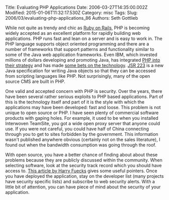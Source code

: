 Title: Evaluating PHP Applications
Date: 2006-03-27T14:35:00.002Z
Modified: 2015-01-06T11:32:17.530Z
Category: misc
Tags: 
Slug: 2006/03/evaluating-php-applications_86
Authors: Seth Gottlieb

While not quite as trendy and chic as [Ruby on Rails](http://www.rubyonrails.org/), PHP is becoming widely accepted as an excellent platform for rapidly building web applications. PHP runs fast and lean on a server and is easy to work in. The PHP language supports object oriented programming and there are a number of frameworks that support patterns and functionality similar to some of the Java web application frameworks. Even IBM, which invested millions of dollars developing and promoting Java, has integrated [PHP into their strategy](http://contenthere.blogspot.com/2005/12/boston-php-user-group-meeting.html) and has made [some bets on the technology](http://searchwebservices.techtarget.com/originalContent/0,289142,sid26_gci1113808,00.html). [JSR 223](http://www.jcp.org/en/jsr/detail?id=223) is a new Java specification for writing Java objects so that they can be accessed from scripting languages like PHP. Not surprisingly, many of the open source CMS are built in PHP.   

One valid and accepted concern with PHP is security. Over the years, there have been several rather serious exploits to PHP based applications. Part of this is the technology itself and part of it is the style with which the applications may have been developed: fast and loose. This problem is not unique to open source or PHP. I have seen plenty of commercial software products with gaping holes. For example, it used to be when you installed Interwoven TeamSite, you got a wide open proxy server that anyone could use. If you were not careful, you could have half of China connecting through you to get to sites forbidden by the government. This information wasn't published anywhere obvious (certainly not on the sales literature), I found out when the bandwidth consumption was going through the roof.   

With open source, you have a better chance of finding about about these problems because they are publicly discussed within the community. When selecting software, look at the security track record which you should have access to. [This article by Harry Fuecks](http://www.sitepoint.com/blogs/2006/03/24/evaluating-php-applications/) gives some useful pointers. Once you have deployed the application, stay on the developer list (many projects have security specific lists) and subscribe to web security alerts. With a little bit of attention, you can have piece of mind about the security of your application.  
